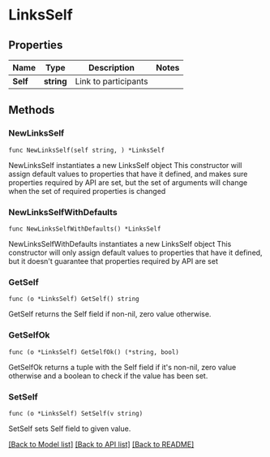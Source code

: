 # LinksSelf

## Properties

Name | Type | Description | Notes
------------ | ------------- | ------------- | -------------
**Self** | **string** | Link to participants | 

## Methods

### NewLinksSelf

`func NewLinksSelf(self string, ) *LinksSelf`

NewLinksSelf instantiates a new LinksSelf object
This constructor will assign default values to properties that have it defined,
and makes sure properties required by API are set, but the set of arguments
will change when the set of required properties is changed

### NewLinksSelfWithDefaults

`func NewLinksSelfWithDefaults() *LinksSelf`

NewLinksSelfWithDefaults instantiates a new LinksSelf object
This constructor will only assign default values to properties that have it defined,
but it doesn't guarantee that properties required by API are set

### GetSelf

`func (o *LinksSelf) GetSelf() string`

GetSelf returns the Self field if non-nil, zero value otherwise.

### GetSelfOk

`func (o *LinksSelf) GetSelfOk() (*string, bool)`

GetSelfOk returns a tuple with the Self field if it's non-nil, zero value otherwise
and a boolean to check if the value has been set.

### SetSelf

`func (o *LinksSelf) SetSelf(v string)`

SetSelf sets Self field to given value.



[[Back to Model list]](../README.md#documentation-for-models) [[Back to API list]](../README.md#documentation-for-api-endpoints) [[Back to README]](../README.md)


